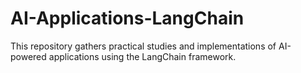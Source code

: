 # AI-Applications-LangChain
This repository gathers practical studies and implementations of AI-powered applications using the LangChain framework.
